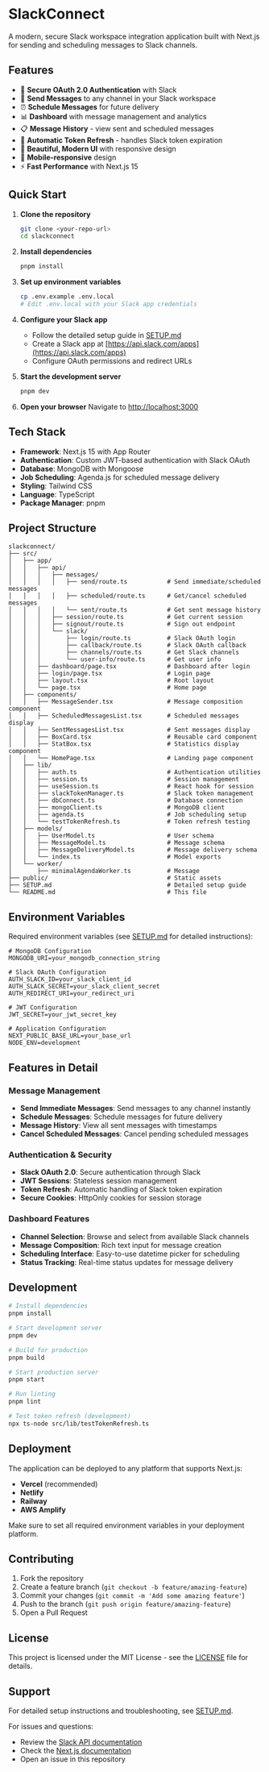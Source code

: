 # SlackConnect

A modern, secure Slack workspace integration application built with Next.js for sending and scheduling messages to Slack channels.

## Features

- 🔐 **Secure OAuth 2.0 Authentication** with Slack
- 💬 **Send Messages** to any channel in your Slack workspace
- ⏰ **Schedule Messages** for future delivery
- 📊 **Dashboard** with message management and analytics
- 📋 **Message History** - view sent and scheduled messages
- 🔄 **Automatic Token Refresh** - handles Slack token expiration
- 🎨 **Beautiful, Modern UI** with responsive design
- 📱 **Mobile-responsive** design
- ⚡ **Fast Performance** with Next.js 15

## Quick Start

1. **Clone the repository**
   ```bash
   git clone <your-repo-url>
   cd slackconnect
   ```

2. **Install dependencies**
   ```bash
   pnpm install
   ```

3. **Set up environment variables**
   ```bash
   cp .env.example .env.local
   # Edit .env.local with your Slack app credentials
   ```

4. **Configure your Slack app**
   - Follow the detailed setup guide in [SETUP.md](./SETUP.md)
   - Create a Slack app at [https://api.slack.com/apps](https://api.slack.com/apps)
   - Configure OAuth permissions and redirect URLs

5. **Start the development server**
   ```bash
   pnpm dev
   ```

6. **Open your browser**
   Navigate to [http://localhost:3000](http://localhost:3000)

## Tech Stack

- **Framework**: Next.js 15 with App Router
- **Authentication**: Custom JWT-based authentication with Slack OAuth
- **Database**: MongoDB with Mongoose
- **Job Scheduling**: Agenda.js for scheduled message delivery
- **Styling**: Tailwind CSS
- **Language**: TypeScript
- **Package Manager**: pnpm

## Project Structure

```
slackconnect/
├── src/
│   ├── app/
│   │   ├── api/
│   │   │   ├── messages/
│   │   │   │   ├── send/route.ts           # Send immediate/scheduled messages
│   │   │   │   ├── scheduled/route.ts      # Get/cancel scheduled messages
│   │   │   │   └── sent/route.ts           # Get sent message history
│   │   │   ├── session/route.ts            # Get current session
│   │   │   ├── signout/route.ts            # Sign out endpoint
│   │   │   └── slack/
│   │   │       ├── login/route.ts          # Slack OAuth login
│   │   │       ├── callback/route.ts       # Slack OAuth callback
│   │   │       ├── channels/route.ts       # Get Slack channels
│   │   │       └── user-info/route.ts      # Get user info
│   │   ├── dashboard/page.tsx              # Dashboard after login
│   │   ├── login/page.tsx                  # Login page
│   │   ├── layout.tsx                      # Root layout
│   │   └── page.tsx                        # Home page
│   ├── components/
│   │   ├── MessageSender.tsx               # Message composition component
│   │   ├── ScheduledMessagesList.tsx       # Scheduled messages display
│   │   ├── SentMessagesList.tsx            # Sent messages display
│   │   ├── BoxCard.tsx                     # Reusable card component
│   │   ├── StatBox.tsx                     # Statistics display component
│   │   └── HomePage.tsx                    # Landing page component
│   ├── lib/
│   │   ├── auth.ts                         # Authentication utilities
│   │   ├── session.ts                      # Session management
│   │   ├── useSession.ts                   # React hook for session
│   │   ├── slackTokenManager.ts            # Slack token management
│   │   ├── dbConnect.ts                    # Database connection
│   │   ├── mongoClient.ts                  # MongoDB client
│   │   ├── agenda.ts                       # Job scheduling setup
│   │   └── testTokenRefresh.ts             # Token refresh testing
│   ├── models/
│   │   ├── UserModel.ts                    # User schema
│   │   ├── MessageModel.ts                 # Message schema
│   │   ├── MessageDeliveryModel.ts         # Message delivery schema
│   │   └── index.ts                        # Model exports
│   └── worker/
│       ├── minimalAgendaWorker.ts          # Message 
├── public/                                 # Static assets
├── SETUP.md                                # Detailed setup guide
└── README.md                               # This file
```

## Environment Variables

Required environment variables (see [SETUP.md](./SETUP.md) for detailed instructions):

```env
# MongoDB Configuration
MONGODB_URI=your_mongodb_connection_string

# Slack OAuth Configuration
AUTH_SLACK_ID=your_slack_client_id
AUTH_SLACK_SECRET=your_slack_client_secret
AUTH_REDIRECT_URI=your_redirect_uri

# JWT Configuration
JWT_SECRET=your_jwt_secret_key

# Application Configuration
NEXT_PUBLIC_BASE_URL=your_base_url
NODE_ENV=development
```

## Features in Detail

### Message Management
- **Send Immediate Messages**: Send messages to any channel instantly
- **Schedule Messages**: Schedule messages for future delivery
- **Message History**: View all sent messages with timestamps
- **Cancel Scheduled Messages**: Cancel pending scheduled messages

### Authentication & Security
- **Slack OAuth 2.0**: Secure authentication through Slack
- **JWT Sessions**: Stateless session management
- **Token Refresh**: Automatic handling of Slack token expiration
- **Secure Cookies**: HttpOnly cookies for session storage

### Dashboard Features
- **Channel Selection**: Browse and select from available Slack channels
- **Message Composition**: Rich text input for message creation
- **Scheduling Interface**: Easy-to-use datetime picker for scheduling
- **Status Tracking**: Real-time status updates for message delivery

## Development

```bash
# Install dependencies
pnpm install

# Start development server
pnpm dev

# Build for production
pnpm build

# Start production server
pnpm start

# Run linting
pnpm lint

# Test token refresh (development)
npx ts-node src/lib/testTokenRefresh.ts
```

## Deployment

The application can be deployed to any platform that supports Next.js:

- **Vercel** (recommended)
- **Netlify**
- **Railway**
- **AWS Amplify**

Make sure to set all required environment variables in your deployment platform.

## Contributing

1. Fork the repository
2. Create a feature branch (`git checkout -b feature/amazing-feature`)
3. Commit your changes (`git commit -m 'Add some amazing feature'`)
4. Push to the branch (`git push origin feature/amazing-feature`)
5. Open a Pull Request

## License

This project is licensed under the MIT License - see the [LICENSE](LICENSE) file for details.

## Support

For detailed setup instructions and troubleshooting, see [SETUP.md](./SETUP.md).

For issues and questions:
- Review the [Slack API documentation](https://api.slack.com/)
- Check the [Next.js documentation](https://nextjs.org/docs)
- Open an issue in this repository
